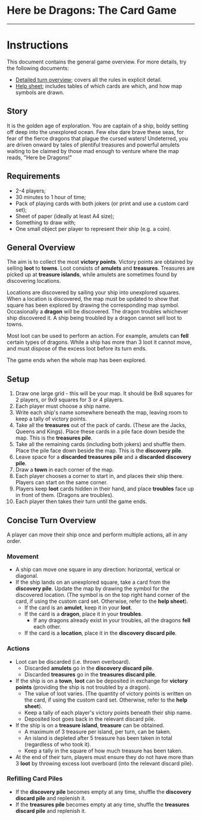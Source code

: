 # Here be Dragons: The Card Game

* * *

# Instructions

This document contains the general game overview. For more details, try the following documents:

* [Detailed turn overview](detailed_turn_overview.md); covers all the rules in explicit detail.
* [Help sheet](help_sheet.md); includes tables of which cards are which, and how map symbols are drawn.

## Story

It is the golden age of exploration. You are captain of a ship, boldy setting off deep into the unexplored ocean. Few else dare brave these seas, for fear of the fierce dragons that plague the cursed waters! Undeterred, you are driven onward by tales of plentiful treasures and powerful amulets waiting to be claimed by those mad enough to venture where the map reads, "Here be Dragons!"

## Requirements

* 2-4 players;
* 30 minutes to 1 hour of time;
* Pack of playing cards with both jokers (or print and use a custom card set);
* Sheet of paper (ideally at least A4 size);
* Something to draw with;
* One small object per player to represent their ship (e.g. a coin).

## General Overview

The aim is to collect the most **victory points**. Victory points are obtained by selling **loot** to **towns**. Loot consists of **amulets** and **treasures**. Treasures are picked up at **treasure islands**, while amulets are sometimes found by discovering locations.

Locations are discovered by sailing your ship into unexplored squares. When a location is discovered, the map must be updated to show that square has been explored by drawing the corresponding map symbol. Occasionally a **dragon** will be discovered. The dragon troubles whichever ship discovered it. A ship being troubled by a dragon cannot sell loot to towns.

Most loot can be used to perform an action. For example, amulets can **fell** certain types of dragons. While a ship has more than 3 loot it cannot move, and must dispose of the excess loot before its turn ends.

The game ends when the whole map has been explored.

## Setup

1. Draw one large grid - this will be your map. It should be 8x8 squares for 2 players, or 9x9 squares for 3 or 4 players.
2. Each player must choose a ship name.
3. Write each ship's name somewhere beneath the map, leaving room to keep a tally of victory points.
4. Take all the **treasures** out of the pack of cards. (These are the Jacks, Queens and Kings). Place these cards in a pile face down beside the map. This is the **treasures pile**.
5. Take all the remaining cards (including both jokers) and shuffle them. Place the pile face down beside the map. This is the **discovery pile**.
6. Leave space for a **discarded treasures pile** and a **discarded discovery pile**.
7. Draw a **town** in each corner of the map.
8. Each player chooses a corner to start in, and places their ship there. Players can start on the same corner.
9. Players keep **loot** cards hidden in their hand, and place **troubles** face up in front of them. (Dragons are troubles).
10. Each player then takes their turn until the game ends.

## Concise Turn Overview

A player can move their ship once and perform multiple actions, all in any order.

### Movement

* A ship can move one square in any direction: horizontal, vertical or diagonal.
* If the ship lands on an unexplored square, take a card from the **discovery pile**. Update the map by drawing the symbol for the discovered location. (The symbol is on the top right hand corner of the card, if using the custom card set. Otherwise, refer to the **help sheet**).
    * If the card is an **amulet**, keep it in your **loot**.
    * If the card is a **dragon**, place it in your **troubles**.
        * If any dragons already exist in your troubles, all the dragons **fell** each other.
    * If the card is a **location**, place it in the **discovery discard pile**.

### Actions

* Loot can be discarded (i.e. thrown overboard).
    * Discarded **amulets** go in the **discovery discard pile**.
    * Discarded **treasures** go in the **treasures discard pile**.
* If the ship is on a **town**, **loot** can be deposited in exchange for **victory points** (providing the ship is not troubled by a dragon).
    * The value of loot varies. (The quantity of victory points is written on the card, if using the custom card set. Otherwise, refer to the **help sheet**).
    * Keep a tally of each player's victory points beneath their ship name.
    * Deposited loot goes back in the relevant discard pile.
* If the ship is on a **treasure island**, **treasure** can be obtained.
    * A maximum of 3 treasure per island, per turn, can be taken.
    * An island is depleted after 5 treasure has been taken in total (regardless of who took it).
    * Keep a tally in the square of how much treasure has been taken.
* At the end of their turn, players must ensure they do not have more than 3 **loot** by throwing excess loot overboard (into the relevant discard pile).

### Refilling Card Piles

* If the **discovery pile** becomes empty at any time, shuffle the **discovery discard pile** and replenish it.
* If the **treasures pile** becomes empty at any time, shuffle the **treasures discard pile** and replenish it.